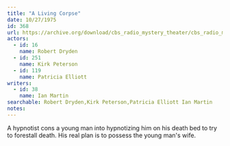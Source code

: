```yaml
---
title: "A Living Corpse"
date: 10/27/1975
id: 368
url: https://archive.org/download/cbs_radio_mystery_theater/cbs_radio_mystery_theater-0351-0400.zip/cbs_radio_mystery_theater-0351-0400%2Fcbsrmt_0368_a_living_corpse.mp3
actors:  
  - id: 16
    name: Robert Dryden  
  - id: 251
    name: Kirk Peterson  
  - id: 119
    name: Patricia Elliott
writers:  
  - id: 38
    name: Ian Martin
searchable: Robert Dryden,Kirk Peterson,Patricia Elliott Ian Martin
notes:  
---
```

A hypnotist cons a young man into hypnotizing him on his death bed to try to forestall death. His real plan is to possess the young man's wife.